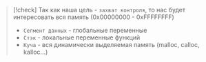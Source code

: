 
> [!check] 
> Так как наша цель - `захват контроля`, то нас будет интересовать вся память (0x00000000 - 0xFFFFFFFF)
> - `Сегмент данных` - глобальные переменные
> - `Стэк` - локальные переменные функций
> - `Куча` - вся динамически выделяемая память (malloc, calloc, kalloc...)
